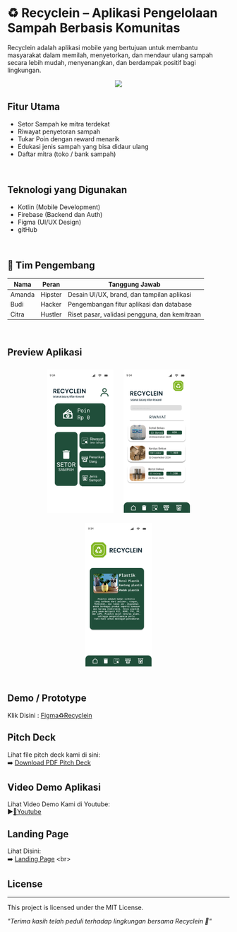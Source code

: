 # ♻️ Recyclein – Aplikasi Pengelolaan Sampah Berbasis Komunitas
Recyclein adalah aplikasi mobile yang bertujuan untuk membantu masyarakat dalam memilah, menyetorkan, dan mendaur ulang sampah secara lebih mudah, menyenangkan, dan berdampak positif bagi lingkungan.

<div align="center">
  <img src="Assets/Recyclein – Logo.png" width="200"/>
</div>

## Fitur Utama
- Setor Sampah ke mitra terdekat
- Riwayat penyetoran sampah
- Tukar Poin dengan reward menarik
- Edukasi jenis sampah yang bisa didaur ulang
- Daftar mitra (toko / bank sampah)
<br>

## Teknologi yang Digunakan
- Kotlin (Mobile Development)
- Firebase (Backend dan Auth)
- Figma (UI/UX Design)
- gitHub
<br>

## 👥 Tim Pengembang

| Nama     | Peran    | Tanggung Jawab                                  |
|----------|----------|--------------------------------------------------|
| Amanda   | Hipster  | Desain UI/UX, brand, dan tampilan aplikasi       |
| Budi     | Hacker   | Pengembangan fitur aplikasi dan database         |
| Citra    | Hustler  | Riset pasar, validasi pengguna, dan kemitraan    |
<br>

## Preview Aplikasi

<div align="center">
  <img src="Assets/Menu.png" width="150" style="margin: 10px;" />
  <img src="Assets/Riwayat.png" width="150" style="margin: 10px;" />
  <img src="Assets/Jenis Sampah Lanjutan.png" width="150" style="margin: 10px;" />
</div>
<br>

## Demo / Prototype
Klik Disini : [Figma♻️Recyclein](https://www.figma.com/design/5BaWlsKGdJLzqud52EnTX1/tecnoh?node-id=34-109&t=Dy9LvGwwZLzLvovo-0)
<br>

## Pitch Deck
Lihat file pitch deck kami di sini:  
➡️ [Download PDF Pitch Deck](Assets/picth%20deck.pdf)
<br>

## Video Demo Aplikasi
Lihat Video Demo Kami di Youtube:  
▶️[🔴Youtube](https://youtu.be/S7qUUE0MH8Q)
<br>

## Landing Page
Lihat Disini:  
➡️ [Landing Page]([https://youtu.be/S7qUUE0MH8Q](https://tinyurl.com/recyclein-id))
<br>

## License
---
This project is licensed under the MIT License.
<br>

*"Terima kasih telah peduli terhadap lingkungan bersama Recyclein 🌱"*
